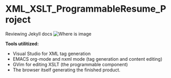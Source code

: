# XML_XSLT_ProgrammableResume_Project
Reviewing Jekyll docs
<img src="https://github.com/RayNieva/XML_XSLT_ProgrammableResume_Project/blob/master/ezgif.com-gif-maker.gif" alt="Where is image">

**Tools utilitized:**

* Visual Studio for XML tag generation
* EMACS org-mode and nxml mode (tag generation and content editing)
* GVim for editing XSLT (the programmable component)
* The browser itself generating the finished product.
